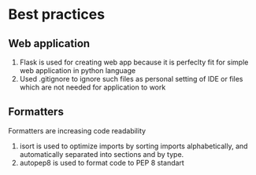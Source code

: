 # Best practices

## Web application

1. Flask is used for creating web app because it is perfeclty fit for simple web application in python language
2. Used .gitignore to ignore such files as personal setting of IDE or files which are not needed for application to work 

## Formatters

Formatters are increasing code readability

1. isort is used to optimize imports by sorting imports alphabetically, and automatically separated into sections and by type.
2. autopep8 is used to format code to PEP 8 standart

